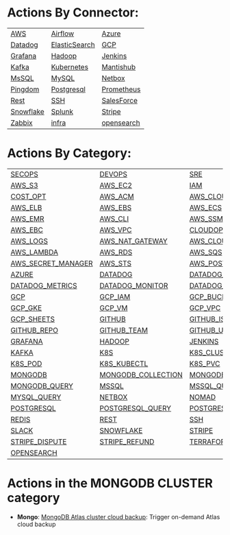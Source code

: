 # Actions By Connector:
| | | | 
 | ---| ---| ---| 
 | [AWS](action_AWS.md) | [Airflow](action_AIRFLOW.md) | [Azure](action_AZURE.md) | [ChatGPT](action_CHATGPT.md) |
 | [Datadog](action_DATADOG.md) | [ElasticSearch](action_ELASTICSEARCH.md) | [GCP](action_GCP.md) | [Github](action_GITHUB.md) |
 | [Grafana](action_GRAFANA.md) | [Hadoop](action_HADOOP.md) | [Jenkins](action_JENKINS.md) | [Jira](action_JIRA.md) |
 | [Kafka](action_KAFKA.md) | [Kubernetes](action_KUBERNETES.md) | [Mantishub](action_MANTISHUB.md) | [Mongo](action_MONGO.md) |
 | [MsSQL](action_MSSQL.md) | [MySQL](action_MYSQL.md) | [Netbox](action_NETBOX.md) | [Nomad](action_NOMAD.md) |
 | [Pingdom](action_PINGDOM.md) | [Postgresql](action_POSTGRESQL.md) | [Prometheus](action_PROMETHEUS.md) | [Redis](action_REDIS.md) |
 | [Rest](action_REST.md) | [SSH](action_SSH.md) | [SalesForce](action_SALESFORCE.md) | [Slack](action_SLACK.md) |
 | [Snowflake](action_SNOWFLAKE.md) | [Splunk](action_SPLUNK.md) | [Stripe](action_STRIPE.md) | [Terraform](action_TERRAFORM.md) |
 | [Zabbix](action_ZABBIX.md) | [infra](action_INFRA.md) | [opensearch](action_OPENSEARCH.md) | 

 
 # Actions By Category: 
| | | | 
 | ---| ---| ---| 
 | [SECOPS](action_SECOPS.md) | [DEVOPS](action_DEVOPS.md) | [SRE](action_SRE.md) | [AWS](action_AWS.md) |
 | [AWS_S3](action_AWS_S3.md) | [AWS_EC2](action_AWS_EC2.md) | [IAM](action_IAM.md) | [AWS_IAM](action_AWS_IAM.md) |
 | [COST_OPT](action_COST_OPT.md) | [AWS_ACM](action_AWS_ACM.md) | [AWS_CLOUDWATCH](action_AWS_CLOUDWATCH.md) | [AWS_REDSHIFT](action_AWS_REDSHIFT.md) |
 | [AWS_ELB](action_AWS_ELB.md) | [AWS_EBS](action_AWS_EBS.md) | [AWS_ECS](action_AWS_ECS.md) | [AWS_EKS](action_AWS_EKS.md) |
 | [AWS_EMR](action_AWS_EMR.md) | [AWS_CLI](action_AWS_CLI.md) | [AWS_SSM](action_AWS_SSM.md) | [DB](action_DB.md) |
 | [AWS_EBC](action_AWS_EBC.md) | [AWS_VPC](action_AWS_VPC.md) | [CLOUDOPS](action_CLOUDOPS.md) | [AWS_ASG](action_AWS_ASG.md) |
 | [AWS_LOGS](action_AWS_LOGS.md) | [AWS_NAT_GATEWAY](action_AWS_NAT_GATEWAY.md) | [AWS_CLOUDTRAIL](action_AWS_CLOUDTRAIL.md) | [AWS_DYNAMODB](action_AWS_DYNAMODB.md) |
 | [AWS_LAMBDA](action_AWS_LAMBDA.md) | [AWS_RDS](action_AWS_RDS.md) | [AWS_SQS](action_AWS_SQS.md) | [TROUBLESHOOTING](action_TROUBLESHOOTING.md) |
 | [AWS_SECRET_MANAGER](action_AWS_SECRET_MANAGER.md) | [AWS_STS](action_AWS_STS.md) | [AWS_POSTGRES](action_AWS_POSTGRES.md) | [AIRFLOW](action_AIRFLOW.md) |
 | [AZURE](action_AZURE.md) | [DATADOG](action_DATADOG.md) | [DATADOG_INCIDENT](action_DATADOG_INCIDENT.md) | [DATADOG_EVENT](action_DATADOG_EVENT.md) |
 | [DATADOG_METRICS](action_DATADOG_METRICS.md) | [DATADOG_MONITOR](action_DATADOG_MONITOR.md) | [DATADOG_ALERTS](action_DATADOG_ALERTS.md) | [ES](action_ES.md) |
 | [GCP](action_GCP.md) | [GCP_IAM](action_GCP_IAM.md) | [GCP_BUCKET](action_GCP_BUCKET.md) | [GCP_FILE_STORE](action_GCP_FILE_STORE.md) |
 | [GCP_GKE](action_GCP_GKE.md) | [GCP_VM](action_GCP_VM.md) | [GCP_VPC](action_GCP_VPC.md) | [GCP_SECRET](action_GCP_SECRET.md) |
 | [GCP_SHEETS](action_GCP_SHEETS.md) | [GITHUB](action_GITHUB.md) | [GITHUB_ISSUE](action_GITHUB_ISSUE.md) | [GITHUB_PR](action_GITHUB_PR.md) |
 | [GITHUB_REPO](action_GITHUB_REPO.md) | [GITHUB_TEAM](action_GITHUB_TEAM.md) | [GITHUB_USER](action_GITHUB_USER.md) | [GITHUB_ORG](action_GITHUB_ORG.md) |
 | [GRAFANA](action_GRAFANA.md) | [HADOOP](action_HADOOP.md) | [JENKINS](action_JENKINS.md) | [JIRA](action_JIRA.md) |
 | [KAFKA](action_KAFKA.md) | [K8S](action_K8S.md) | [K8S_CLUSTER](action_K8S_CLUSTER.md) | [K8S_NODE](action_K8S_NODE.md) |
 | [K8S_POD](action_K8S_POD.md) | [K8S_KUBECTL](action_K8S_KUBECTL.md) | [K8S_PVC](action_K8S_PVC.md) | [K8S_NAMESPACE](action_K8S_NAMESPACE.md) |
 | [MONGODB](action_MONGODB.md) | [MONGODB_COLLECTION](action_MONGODB_COLLECTION.md) | [MONGODB_CLUSTER](action_MONGODB_CLUSTER.md) | [MONGODB_DOCUMENT](action_MONGODB_DOCUMENT.md) |
 | [MONGODB_QUERY](action_MONGODB_QUERY.md) | [MSSQL](action_MSSQL.md) | [MSSQL_QUERY](action_MSSQL_QUERY.md) | [MYSQL](action_MYSQL.md) |
 | [MYSQL_QUERY](action_MYSQL_QUERY.md) | [NETBOX](action_NETBOX.md) | [NOMAD](action_NOMAD.md) | [PINGDOM](action_PINGDOM.md) |
 | [POSTGRESQL](action_POSTGRESQL.md) | [POSTGRESQL_QUERY](action_POSTGRESQL_QUERY.md) | [POSTGRESQL_TABLE](action_POSTGRESQL_TABLE.md) | [PROMETHEUS](action_PROMETHEUS.md) |
 | [REDIS](action_REDIS.md) | [REST](action_REST.md) | [SSH](action_SSH.md) | [SALESFORCE](action_SALESFORCE.md) |
 | [SLACK](action_SLACK.md) | [SNOWFLAKE](action_SNOWFLAKE.md) | [STRIPE](action_STRIPE.md) | [STRIPE_CHARGE](action_STRIPE_CHARGE.md) |
 | [STRIPE_DISPUTE](action_STRIPE_DISPUTE.md) | [STRIPE_REFUND](action_STRIPE_REFUND.md) | [TERRAFORM](action_TERRAFORM.md) | [INFRA](action_INFRA.md) |
 | [OPENSEARCH](action_OPENSEARCH.md) | 


 # Actions in the MONGODB CLUSTER category
* **Mongo**: [MongoDB Atlas cluster cloud backup](https://github.com/unskript/Awesome-CloudOps-Automation/tree/master/Mongo/legos/mongodb_atlas_cluster_backup/README.md): Trigger on-demand Atlas cloud backup

